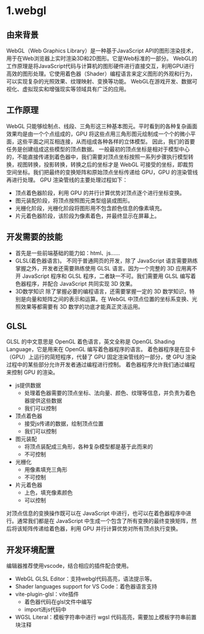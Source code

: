 # 1.webgl

## 由来背景

WebGL（Web Graphics Library）是一种基于JavaScript API的图形渲染技术，用于在Web浏览器上实时渲染3D和2D图形。它是Web标准的一部分。
WebGL的工作原理是将JavaScript代码与计算机的图形硬件进行直接交互，利用GPU进行高效的图形处理。它使用着色器（Shader）编程语言来定义图形的外观和行为，可以实现复杂的光照效果、纹理映射、变换等功能。
WebGL在游戏开发、数据可视化、虚拟现实和增强现实等领域具有广泛的应用。

## 工作原理

WebGL 只能够绘制点、线段、三角形这三种基本图元。平时看到的各种复杂画面效果均是由一个个点组成的，GPU 将这些点用三角形图元绘制成一个个的微小平面，这些平面之间互相连接，从而组成各种各样的立体模型。
因此，我们的首要任务是创建组成这些模型的顶点数据。
一般最初的顶点坐标是相对于模型中心的，不能直接传递到着色器中，我们需要对顶点坐标按照一系列步骤执行模型转换，视图转换，投影转换，转换之后的坐标才是 WebGL 可接受的坐标，即裁剪空间坐标。我们把最终的变换矩阵和原始顶点坐标传递给 GPU，GPU 的渲染管线再进行处理。
GPU 渲染管线的主要处理过程如下：

- 顶点着色器阶段，利用 GPU 的并行计算优势对顶点逐个进行坐标变换。
- 图元装配阶段，将顶点按照图元类型组装成图形。
- 光栅化阶段，光栅化阶段将图形用不包含颜色信息的像素填充。
- 片元着色器阶段，该阶段为像素着色，并最终显示在屏幕上。

## 开发需要的技能

- 首先是一些前端基础的能力如：html、js......  
- GLSL(着色器语言)。
不同于普通网页的开发，除了 JavaScript 语言需要熟练掌握之外，开发者还需要熟练使用 GLSL 语言。因为一个完整的 3D 应用离不开 JavaScript 程序和 GLSL 程序，二者缺一不可。我们需要用 GLSL 编写着色器程序，并配合 JavaScript 共同实现 3D 效果。
- 3D数学知识
除了掌握必要的编程语言，还需要掌握一定的 3D 数学知识，特别是向量和矩阵之间的表示和运算。在 WebGL 中顶点位置的坐标系变换、光照效果等都需要有 3D 数学的功底才能真正灵活运用。

## GLSL

GLSL 的中文意思是 OpenGL 着色语言，英文全称是 OpenGL Shading Language，它是用来在 OpenGL 编写着色器程序的语言。
着色器程序是在显卡（GPU）上运行的简短程序，代替了 GPU 固定渲染管线的一部分，使 GPU 渲染过程中的某些部分允许开发者通过编程进行控制。
着色器程序允许我们通过编程来控制 GPU 的渲染。

- js提供数据
  - 处理着色器需要的顶点坐标、法向量、颜色、纹理等信息，并负责为着色器提供这些数据
  - 我们可以控制
- 顶点着色器
  - 接受js传递的数据，绘制顶点位置
  - 我们可以控制
- 图元装配
  - 将顶点装配成三角形，各种复杂模型都是基于此而来的
  - 不可控制
- 光栅化
  - 用像素填充三角形
  - 不可控制
- 片元着色器
  - 上色，填充像素颜色
  - 可以控制

对顶点信息的变换操作既可以在 JavaScript 中进行，也可以在着色器程序中进行。通常我们都是在 JavaScript 中生成一个包含了所有变换的最终变换矩阵，然后将该矩阵传递给着色器，利用 GPU 并行计算优势对所有顶点执行变换。

## 开发环境配置

编辑器推荐使用vscode，结合相应的插件配合使用。

- WebGL GLSL Editor：支持webgl代码高亮，语法提示等。
- Shader languages support for VS Code：着色器语言支持
- vite-plugin-glsl：vite插件
  - 着色器代码在glsl文件中编写
  - import进js代码中
- WGSL Literal：模板字符串中进行 wgsl 代码高亮，需要加上模板字符串前置块注释
